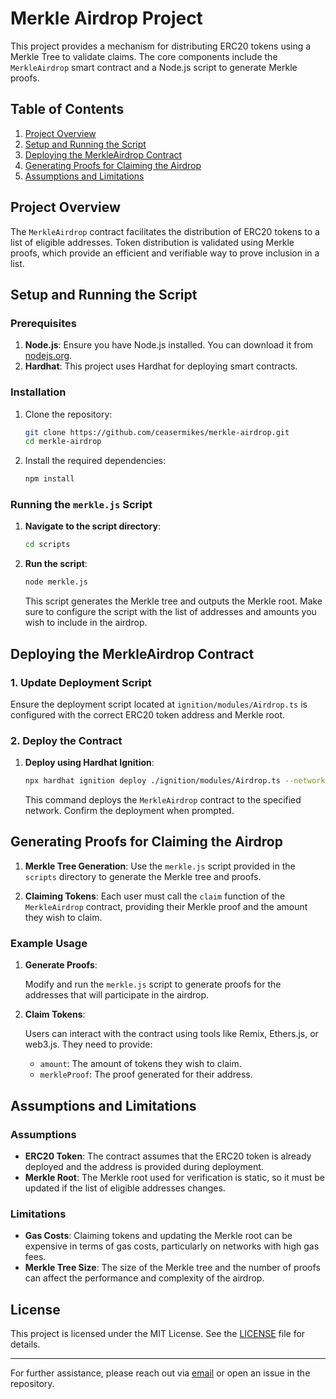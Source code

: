 # Merkle Airdrop Project

This project provides a mechanism for distributing ERC20 tokens using a Merkle Tree to validate claims. The core components include the `MerkleAirdrop` smart contract and a Node.js script to generate Merkle proofs.

## Table of Contents

1. [Project Overview](#project-overview)
2. [Setup and Running the Script](#setup-and-running-the-script)
3. [Deploying the MerkleAirdrop Contract](#deploying-the-merkleairdrop-contract)
4. [Generating Proofs for Claiming the Airdrop](#generating-proofs-for-claiming-the-airdrop)
5. [Assumptions and Limitations](#assumptions-and-limitations)

## Project Overview

The `MerkleAirdrop` contract facilitates the distribution of ERC20 tokens to a list of eligible addresses. Token distribution is validated using Merkle proofs, which provide an efficient and verifiable way to prove inclusion in a list.

## Setup and Running the Script

### Prerequisites

1. **Node.js**: Ensure you have Node.js installed. You can download it from [nodejs.org](https://nodejs.org/).
2. **Hardhat**: This project uses Hardhat for deploying smart contracts.

### Installation

1. Clone the repository:

    ```bash
    git clone https://github.com/ceasermikes/merkle-airdrop.git
    cd merkle-airdrop
    ```

2. Install the required dependencies:

    ```bash
    npm install
    ```

### Running the `merkle.js` Script

1. **Navigate to the script directory**:

    ```bash
    cd scripts
    ```

2. **Run the script**:

    ```bash
    node merkle.js
    ```

   This script generates the Merkle tree and outputs the Merkle root. Make sure to configure the script with the list of addresses and amounts you wish to include in the airdrop.

## Deploying the MerkleAirdrop Contract

### 1. Update Deployment Script

Ensure the deployment script located at `ignition/modules/Airdrop.ts` is configured with the correct ERC20 token address and Merkle root.

### 2. Deploy the Contract

1. **Deploy using Hardhat Ignition**:

    ```bash
    npx hardhat ignition deploy ./ignition/modules/Airdrop.ts --network lisk-sepolia
    ```

   This command deploys the `MerkleAirdrop` contract to the specified network. Confirm the deployment when prompted.

## Generating Proofs for Claiming the Airdrop

1. **Merkle Tree Generation**: Use the `merkle.js` script provided in the `scripts` directory to generate the Merkle tree and proofs. 

2. **Claiming Tokens**: Each user must call the `claim` function of the `MerkleAirdrop` contract, providing their Merkle proof and the amount they wish to claim. 

### Example Usage

1. **Generate Proofs**:

    Modify and run the `merkle.js` script to generate proofs for the addresses that will participate in the airdrop.

2. **Claim Tokens**:

    Users can interact with the contract using tools like Remix, Ethers.js, or web3.js. They need to provide:

    - `amount`: The amount of tokens they wish to claim.
    - `merkleProof`: The proof generated for their address.

## Assumptions and Limitations

### Assumptions

- **ERC20 Token**: The contract assumes that the ERC20 token is already deployed and the address is provided during deployment.
- **Merkle Root**: The Merkle root used for verification is static, so it must be updated if the list of eligible addresses changes.

### Limitations

- **Gas Costs**: Claiming tokens and updating the Merkle root can be expensive in terms of gas costs, particularly on networks with high gas fees.
- **Merkle Tree Size**: The size of the Merkle tree and the number of proofs can affect the performance and complexity of the airdrop.

## License

This project is licensed under the MIT License. See the [LICENSE](LICENSE) file for details.

---

For further assistance, please reach out via [email](mailto:michealceaser02@gmail.com) or open an issue in the repository.

